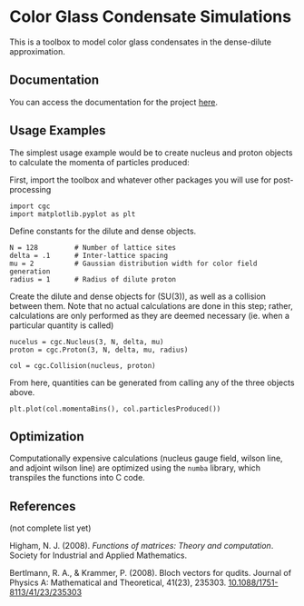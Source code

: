 # Color Glass Condensate Simulations

This is a toolbox to model color glass condensates in the dense-dilute approximation.

## Documentation

You can access the documentation for the project [here](https://jfeatherstone.github.io/ColorGlass/).

## Usage Examples

The simplest usage example would be to create nucleus and proton objects to calculate the momenta of particles produced:

First, import the toolbox and whatever other packages you will use for post-processing

    import cgc
    import matplotlib.pyplot as plt

Define constants for the dilute and dense objects.

    N = 128         # Number of lattice sites
    delta = .1      # Inter-lattice spacing
    mu = 2          # Gaussian distribution width for color field generation
    radius = 1      # Radius of dilute proton

Create the dilute and dense objects for \(SU(3)\), as well as a collision between them. Note that no actual calculations are done in this step;
rather, calculations are only performed as they are deemed necessary (ie. when a particular quantity is called)

    nucelus = cgc.Nucleus(3, N, delta, mu)
    proton = cgc.Proton(3, N, delta, mu, radius)

    col = cgc.Collision(nucleus, proton)

From here, quantities can be generated from calling any of the three objects above.

    plt.plot(col.momentaBins(), col.particlesProduced())

## Optimization

Computationally expensive calculations (nucleus gauge field, wilson line, and adjoint wilson line) are optimized using the `numba` library, which transpiles the functions into C code.

## References

(not complete list yet)

Higham, N. J. (2008). _Functions of matrices: Theory and computation_. Society for Industrial and Applied Mathematics.

Bertlmann, R. A., & Krammer, P. (2008). Bloch vectors for qudits. Journal of Physics A: Mathematical and Theoretical, 41(23), 235303. [10.1088/1751-8113/41/23/235303](https://doi.org/10.1088/1751-8113/41/23/235303)
